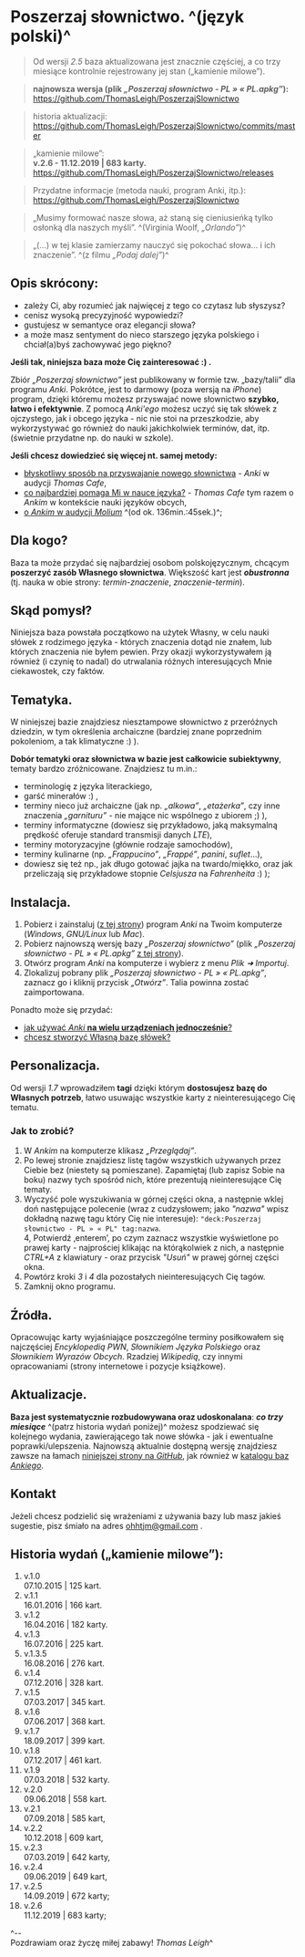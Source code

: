 Poszerzaj słownictwo. ^(język polski)^
=======================

> Od wersji *2.5* baza aktualizowana jest znacznie częściej, a co trzy miesiące kontrolnie rejestrowany jej stan („kamienie milowe”).

> **najnowsza wersja (plik *„Poszerzaj słownictwo - PL » « PL.apkg”*):**   
https://github.com/ThomasLeigh/PoszerzajSlownictwo

> historia aktualizacji:   
https://github.com/ThomasLeigh/PoszerzajSlownictwo/commits/master

> „kamienie milowe”:  
**v.2.6 - 11.12.2019 | 683 karty.**  
https://github.com/ThomasLeigh/PoszerzajSlownictwo/releases

> Przydatne informacje (metoda nauki, program Anki, itp.):    
https://github.com/ThomasLeigh/PoszerzajSlownictwo



> „Musimy formować nasze słowa, aż staną się cieniusieńką tylko osłonką dla naszych myśli”. ^(Virginia Woolf, *„Orlando”*)^

> „(...) w tej klasie zamierzamy nauczyć się pokochać słowa... i ich znaczenie”. ^(z filmu *„Podaj dalej”*)^



## Opis skrócony:
- zależy Ci, aby rozumieć jak najwięcej z tego co czytasz lub słyszysz?
- cenisz wysoką precyzyjność wypowiedzi?
- gustujesz w semantyce oraz elegancji słowa?
- a może masz sentyment do nieco starszego języka polskiego i chciał(a)byś zachowywać jego piękno?

**Jeśli tak, niniejsza baza może Cię zainteresować :) .**

Zbiór *„Poszerzaj słownictwo”* jest publikowany w formie tzw. „bazy/talii” dla programu *Anki*. Pokrótce, jest to darmowy (poza wersją na *iPhone*) program, dzięki któremu możesz przyswajać nowe słownictwo **szybko, łatwo i efektywnie**. Z pomocą *Anki'ego* możesz uczyć się tak słówek z ojczystego, jak i obcego języka - nic nie stoi na przeszkodzie, aby wykorzystywać go również do nauki jakichkolwiek terminów, dat, itp. (świetnie przydatne np. do nauki w szkole).

**Jeśli chcesz dowiedzieć się więcej nt. samej metody:**
- [błyskotliwy sposób na przyswajanie nowego słownictwa][1] - *Anki* w audycji *Thomas Cafe*,
- [co najbardziej pomaga Mi w nauce języka?][2] - *Thomas Cafe* tym razem o *Ankim* w kontekście nauki języków obcych,
- [o *Ankim* w audycji *Molium*][3] ^(od ok. 136min.:45sek.)^;


## Dla kogo?
Baza ta może przydać się najbardziej osobom polskojęzycznym, chcącym **poszerzyć zasób Własnego słownictwa**. Większość kart jest **_obustronna_** (tj. nauka w obie strony: *termin-znaczenie*, *znaczenie-termin*).


## Skąd pomysł?
Niniejsza baza powstała początkowo na użytek Własny, w celu nauki słówek z rodzimego języka - których znaczenia dotąd nie znałem, lub których znaczenia nie byłem pewien. Przy okazji wykorzystywałem ją również (i czynię to nadal) do utrwalania różnych interesujących Mnie ciekawostek, czy faktów.


## Tematyka.
W niniejszej bazie znajdziesz niesztampowe słownictwo z przeróżnych dziedzin, w tym określenia archaiczne (bardziej znane poprzednim pokoleniom, a tak klimatyczne :) ).

**Dobór tematyki oraz słownictwa w bazie jest całkowicie subiektywny**, tematy bardzo zróżnicowane. Znajdziesz tu m.in.:

- terminologię z języka literackiego,
- garść minerałów :) ,
- terminy nieco już archaiczne (jak np. *„alkowa”*, *„etażerka”*, czy inne znaczenia *„garnituru”* - nie mające nic wspólnego z ubiorem ;) ),
- terminy informatyczne (dowiesz się przykładowo, jaką maksymalną prędkość oferuje standard transmisji danych *LTE*),
- terminy motoryzacyjne (głównie rodzaje samochodów),
- terminy kulinarne (np. *„Frappucino”*, *„Frappé”*, *panini*, *suflet*...),
- dowiesz się też np., jak długo gotować jajka na twardo/miękko, oraz jak przeliczają się przykładowe stopnie *Celsjusza* na *Fahrenheita* :) );


## Instalacja.
1. Pobierz i zainstaluj ([z tej strony][7]) program *Anki* na Twoim komputerze (*Windows*, *GNU/Linux* lub *Mac*).
2. Pobierz najnowszą wersję bazy *„Poszerzaj słownictwo”* (plik *„Poszerzaj słownictwo - PL » « PL.apkg”* [z tej strony][6]).
3. Otwórz program *Anki* na komputerze i wybierz z menu *Plik ➜ Importuj*.
4. Zlokalizuj pobrany plik *„Poszerzaj słownictwo - PL » « PL.apkg”*, zaznacz go i kliknij przycisk *„Otwórz”*. Talia powinna zostać zaimportowana.


Ponadto może się przydać:
- [jak używać *Anki* **na wielu urządzeniach jednocześnie**?][4]
- [chcesz stworzyć Własną bazę słówek?][4]



## Personalizacja.
Od wersji *1.7* wprowadziłem **tagi** dzięki którym **dostosujesz bazę do Własnych potrzeb**, łatwo usuwając wszystkie karty z nieinteresującego Cię tematu.


### Jak to zrobić?
1. W *Ankim* na komputerze klikasz *„Przeglądaj”*.
2. Po lewej stronie znajdziesz listę tagów wszystkich używanych przez Ciebie bez (niestety są pomieszane). Zapamiętaj (lub zapisz Sobie na boku) nazwy tych spośród nich, które prezentują nieinteresujące Cię tematy.
3. Wyczyść pole wyszukiwania w górnej części okna, a następnie wklej doń następujące polecenie (wraz z cudzysłowem; jako *"nazwa"* wpisz dokładną nazwę tagu który Cię nie interesuje): `"deck:Poszerzaj słownictwo - PL » « PL" tag:nazwa`.   
4, Potwierdź ‚enterem’, po czym zaznacz wszystkie wyświetlone po prawej karty - najprościej klikając na którąkolwiek z nich, a następnie *CTRL+A* z klawiatury - oraz przycisk *"Usuń"* w prawej górnej części okna.
5. Powtórz kroki *3* i *4* dla pozostałych nieinteresujących Cię tagów.
6. Zamknij okno programu.


## Źródła.
Opracowując karty wyjaśniające poszczególne terminy posiłkowałem się najczęściej *Encyklopedią PWN*, *Słownikiem Języka Polskiego* oraz *Słownikiem Wyrazów Obcych*. Rzadziej *Wikipedią*, czy innymi opracowaniami (strony internetowe i pozycje książkowe).


## Aktualizacje.
**Baza jest systematycznie rozbudowywana oraz udoskonalana**: **_co trzy miesiące_** ^(patrz historia wydań poniżej)^ możesz spodziewać się kolejnego wydania, zawierającego tak nowe słówka - jak i ewentualne poprawki/ulepszenia. Najnowszą aktualnie dostępną wersję znajdziesz zawsze na łamach [niniejszej strony na *GitHub*][6], jak również w [katalogu baz *Ankiego*][5].


## Kontakt
Jeżeli chcesz podzielić się wrażeniami z używania bazy lub masz jakieś sugestie, pisz śmiało na adres <ohhtjm@gmail.com> .


## Historia wydań („kamienie milowe”):
1. v.1.0  
07.10.2015 | 125 kart.
2. v.1.1  
16.01.2016 | 166 kart.
3. v.1.2  
16.04.2016 | 182 karty.
4. v.1.3  
16.07.2016 | 225 kart.
5. v.1.3.5  
16.08.2016 | 276 kart.
6. v.1.4  
07.12.2016 | 328 kart.
7. v.1.5  
07.03.2017 | 345 kart.
8. v.1.6  
07.06.2017 | 368 kart.
9. v.1.7  
18.09.2017 | 399 kart.
10. v.1.8  
07.12.2017 | 461 kart.
11. v.1.9  
07.03.2018 | 532 karty.
12. v.2.0  
09.06.2018 | 558 kart.
13. v.2.1  
07.09.2018 | 585 kart,
14. v.2.2  
10.12.2018 | 609 kart,
15. v.2.3  
07.03.2019 | 642 karty,
16. v.2.4  
09.06.2019 | 649 kart,
17. v.2.5  
14.09.2019 | 672 karty;
18. v.2.6  
11.12.2019 | 683 karty;



^--  
Pozdrawiam oraz życzę miłej zabawy!
*Thomas Leigh*^



[1]: http://thomascafepodcast.blogspot.com/2016/12/sposob-na-przyswajanie-nowego-sownictwa.html#post
	"Sposób na przyswajanie nowego słownictwa."

[2]: http://thomascafepodcast.blogspot.com/2016/12/co-najbardziej-pomaga-mi-w-nauce-jezyka.html#post
	"Co najbardziej pomaga Mi w nauce języka?"

[3]: http://moliumpodcast.blogspot.com/2015/11/molium-10-dolores-cannon-poszerzanie.html#post
	"O Ankim w audycji Molium."

[4]: http://moliumpodcast.blogspot.com/2015/10/poszerzaj-swoj-zasob-sownictwa-z-anki.html#post

[5]: https://ankiweb.net/shared/decks/poszerzaj%20s%C5%82ownictwo
	
[6]: https://github.com/ThomasLeigh/PoszerzajSlownictwo/releases

[7]: https://apps.ankiweb.net#download
